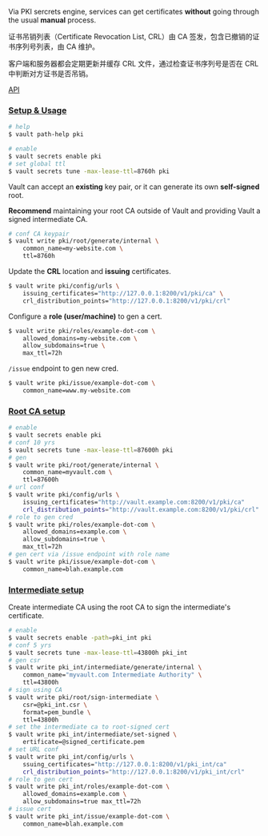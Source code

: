 Via PKI sercrets engine, services can get certificates **without** going through the usual **manual** process.

证书吊销列表（Certificate Revocation List, CRL）由 CA 签发，包含已撤销的证书序列号列表，由 CA 维护。

客户端和服务器都会定期更新并缓存 CRL 文件，通过检查证书序列号是否在 CRL 中判断对方证书是否吊销。

[API](https://developer.hashicorp.com/vault/api-docs/secret/pki)

### [Setup & Usage](https://developer.hashicorp.com/vault/docs/secrets/pki/setup)

 ```bash
# help
$ vault path-help pki
 ```

```bash
# enable
$ vault secrets enable pki
# set global ttl
$ vault secrets tune -max-lease-ttl=8760h pki
```

Vault can accept an **existing** key pair, or it can generate its own **self-signed** root.

**Recommend** maintaining your root CA outside of Vault and providing Vault a signed intermediate CA.

```bash
# conf CA keypair
$ vault write pki/root/generate/internal \
    common_name=my-website.com \
    ttl=8760h
```

Update the **CRL** location and **issuing** certificates.

```bash
$ vault write pki/config/urls \
    issuing_certificates="http://127.0.0.1:8200/v1/pki/ca" \
    crl_distribution_points="http://127.0.0.1:8200/v1/pki/crl"
```

Configure a **role (user/machine)** to gen a cert.

```bash
$ vault write pki/roles/example-dot-com \
    allowed_domains=my-website.com \
    allow_subdomains=true \
    max_ttl=72h
```

`/issue` endpoint to gen new cred.

```bash
$ vault write pki/issue/example-dot-com \
    common_name=www.my-website.com
```

### [Root CA setup](https://developer.hashicorp.com/vault/docs/secrets/pki/quick-start-root-ca)

```bash
# enable
$ vault secrets enable pki
# conf 10 yrs
$ vault secrets tune -max-lease-ttl=87600h pki
# gen
$ vault write pki/root/generate/internal \
	common_name=myvault.com \
	ttl=87600h
# url conf
$ vault write pki/config/urls \
	issuing_certificates="http://vault.example.com:8200/v1/pki/ca"
	crl_distribution_points="http://vault.example.com:8200/v1/pki/crl"
# role to gen cred
$ vault write pki/roles/example-dot-com \
    allowed_domains=example.com \
    allow_subdomains=true \
    max_ttl=72h
# gen cert via /issue endpoint with role name
$ vault write pki/issue/example-dot-com \
    common_name=blah.example.com
```

### [Intermediate setup](https://developer.hashicorp.com/vault/docs/secrets/pki/quick-start-intermediate-ca)

Create intermediate CA using the root CA to sign the intermediate's certificate.

```bash
# enable
$ vault secrets enable -path=pki_int pki
# conf 5 yrs
$ vault secrets tune -max-lease-ttl=43800h pki_int
# gen csr
$ vault write pki_int/intermediate/generate/internal \
	common_name="myvault.com Intermediate Authority" \
	ttl=43800h
# sign using CA
$ vault write pki/root/sign-intermediate \
	csr=@pki_int.csr \
	format=pem_bundle \
	ttl=43800h
# set the intermediate ca to root-signed cert
$ vault write pki_int/intermediate/set-signed \
	ertificate=@signed_certificate.pem
# set URL conf
$ vault write pki_int/config/urls \
	ssuing_certificates="http://127.0.0.1:8200/v1/pki_int/ca"
	crl_distribution_points="http://127.0.0.1:8200/v1/pki_int/crl"
# role to gen cert
$ vault write pki_int/roles/example-dot-com \
    allowed_domains=example.com \
    allow_subdomains=true max_ttl=72h
# issue cert
$ vault write pki_int/issue/example-dot-com \
    common_name=blah.example.com
```

